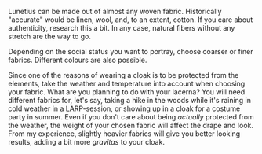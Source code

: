 Lunetius can be made out of almost any woven fabric. Historically "accurate" would be linen, wool, and, to an extent, cotton. If you care about authenticity, research this a bit. In any case, natural fibers without any stretch are the way to go.

Depending on the social status you want to portray, choose coarser or finer fabrics. Different colours are also possible.

Since one of the reasons of wearing a cloak is to be protected from the elements, take the weather and temperature into account when choosing your fabric. What are you planning to do with your lacerna? You will need different fabrics for, let's say, taking a hike in the woods while it's raining in cold weather in a LARP-session, or showing up in a cloak for a costume party in summer. 
Even if you don't care about being *actually* protected from the weather, the weight of your chosen fabric will affect the drape and look. From my experience, slightly heavier fabrics will give you better looking results, adding a bit more *gravitas* to your cloak.
